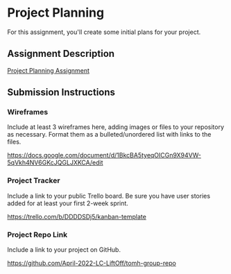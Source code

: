 # Project Planning
For this assignment, you'll create some initial plans for your project.

## Assignment Description
[Project Planning Assignment](https://education.launchcode.org/liftoff/modules/assignments/project-planning)

## Submission Instructions

### Wireframes

Include at least 3 wireframes here, adding images or files to your repository as necessary. Format them as a bulleted/unordered list with links to the files.

https://docs.google.com/document/d/1BkcBA5tyeqOICGn9X94VW-5qVkh4NV6GKcJQGLJXKCA/edit

### Project Tracker

Include a link to your public Trello board. Be sure you have user stories added for at least your first 2-week sprint.

https://trello.com/b/DDDDSDj5/kanban-template

### Project Repo Link

Include a link to your project on GitHub.

https://github.com/April-2022-LC-LiftOff/tomh-group-repo
